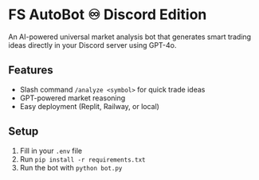 # FS AutoBot ♾️ Discord Edition

An AI-powered universal market analysis bot that generates smart trading ideas directly in your Discord server using GPT-4o.

## Features
- Slash command `/analyze <symbol>` for quick trade ideas
- GPT-powered market reasoning
- Easy deployment (Replit, Railway, or local)

## Setup
1. Fill in your `.env` file
2. Run `pip install -r requirements.txt`
3. Run the bot with `python bot.py`
